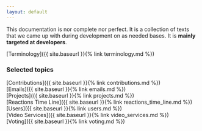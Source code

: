 ```yaml
---
layout: default
---
```


This documentation is nor complete nor perfect. It is a collection of texts that we came up with during development on as needed bases. It is **mainly targeted at developers**.

[Terminology]({{ site.baseurl }}{% link terminology.md %})


### Selected topics
[Contributions]({{ site.baseurl }}{% link contributions.md %})<br />
[Emails]({{ site.baseurl }}{% link emails.md %})<br />
[Projects]({{ site.baseurl }}{% link projects.md %})<br />
[Reactions Time Line]({{ site.baseurl }}{% link reactions_time_line.md %})<br />
[Users]({{ site.baseurl }}{% link users.md %})<br />
[Video Services]({{ site.baseurl }}{% link video_services.md %})<br />
[Voting]({{ site.baseurl }}{% link voting.md %})

